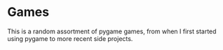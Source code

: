 # Games

This is a random assortment of pygame games, from when I first started using pygame to more recent side projects.
